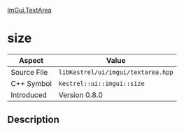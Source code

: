 [ImGui.TextArea](index.md)
# size
| Aspect | Value |
| --- | --- |
| Source File | `libKestrel/ui/imgui/textarea.hpp` |
| C++ Symbol | `kestrel::ui::imgui::size` |
| Introduced | Version 0.8.0 |
## Description
